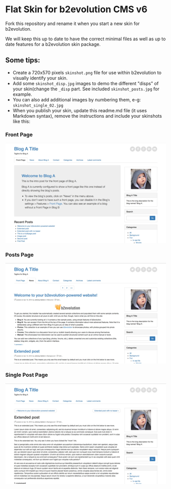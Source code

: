 # Flat Skin for b2evolution CMS v6

Fork this repository and rename it when you start a new skin for b2evolution.

We will keep this up to date to have the correct minimal files as well as up to date features for a b2evolution skin package.

## Some tips:

- Create a 720x570 pixels `skinshot.png` file for use within b2evolution to visually identify your skin.
- Add some `skinshot_disp.jpg` images to demo the different "disps" of your skin(change the `_disp` part. See included `skinshot_posts.jpg` for example. 
- You can also add additional images by numbering them, e-g: `skinshot_single_02.jpg`
- When you publish your skin, update this readme.md file (it uses Markdown syntax), remove the instructions and include your skinshots like this:

### Front Page

![disp=front](skinshot_front.jpg)

### Posts Page

![disp=posts](skinshot_posts.jpg)

### Single Post Page

![disp=single](skinshot_single.jpg)

